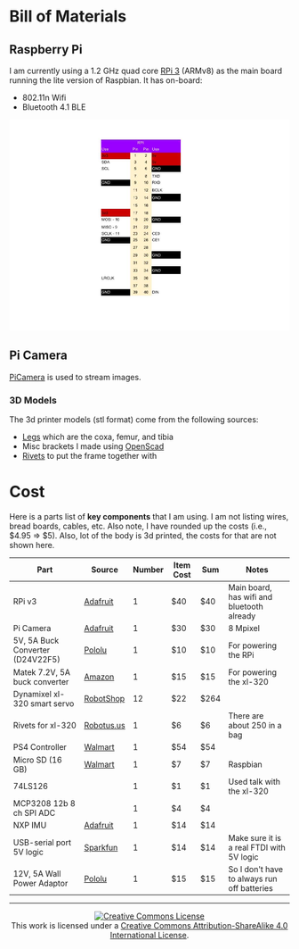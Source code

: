 # Bill of Materials

## Raspberry Pi

I am currently using a 1.2 GHz quad core [RPi 3](https://www.adafruit.com/products/3055)
(ARMv8) as the main board running the lite version of Raspbian. It has on-board:

* 802.11n Wifi
* Bluetooth 4.1 BLE

![](pics/sider_pinout.jpg)

## Pi Camera

[PiCamera](https://www.adafruit.com/products/3099) is used to stream images.

### 3D Models

The 3d printer models (stl format) come from the following sources:

* [Legs](https://github.com/mogillc/nico) which are the coxa, femur, and tibia
* Misc brackets I made using [OpenScad](http://www.openscad.org/)
* [Rivets](http://www.robotis.us/rivet-set-rs-10/) to put the frame together with

# Cost

Here is a parts list of **key components** that I am using. I am not listing
wires, bread boards, cables, etc. Also note, I have rounded up the costs
(i.e., $4.95 => $5). Also, lot of the body is 3d printed, the costs for that are
not shown here.

| Part | Source | Number | Item Cost | Sum | Notes |
| ---  | ---    | ---    | ---       | --- | ---   |
| RPi v3                              | [Adafruit](https://www.adafruit.com) | 1 | $40 | $40 | Main board, has wifi and bluetooth already |
| Pi Camera                           | [Adafruit](https://www.adafruit.com) | 1 | $30 | $30 | 8 Mpixel |
| 5V, 5A Buck Converter (D24V22F5)    | [Pololu](https://www.pololu.com) | 1 | $10 | $10 | For powering the RPi |
| Matek 7.2V, 5A buck converter       | [Amazon](https://www.amazon.com) | 1 | $15 | $15 | For powering the xl-320 |
| Dynamixel xl-320 smart servo        | [RobotShop](https://www.robotshop.com) | 12 | $22 | $264 |  |
| Rivets for xl-320                   | [Robotus.us](http://www.robotis.us/rivet-set-rs-10/) | 1 | $6 | $6 | There are about 250 in a bag|
| PS4 Controller                      | [Walmart](http://www.walmart.com) | 1 | $54 | $54 | |
| Micro SD (16 GB)                    | [Walmart](http://www.walmart.com) | 1 | $7  | $7  | Raspbian |
| 74LS126                             |                                   | 1 | $1 | $1 | Used talk with the xl-320 |
| MCP3208 12b 8 ch SPI ADC            |                                   | 1 | $4 | $4 | | 
| NXP IMU                             | [Adafruit](https://www.adafruit.com/product/3463) | 1 | $14 | $14 | |
| USB-serial port 5V logic            | [Sparkfun](https://www.sparkfun.com/products/9716) | 1 | $14 | $14 | Make sure it is a real FTDI with 5V logic |
| 12V, 5A Wall Power Adaptor          | [Pololu](https://www.pololu.com) | 1 | $15 | $15 | So I don't have to always run off batteries |



---

<p align="center">
	<a rel="license" href="http://creativecommons.org/licenses/by-sa/4.0/">
		<img alt="Creative Commons License"  src="https://i.creativecommons.org/l/by-sa/4.0/88x31.png" />
	</a>
	<br />This work is licensed under a <a rel="license" href="http://creativecommons.org/licenses/by-sa/4.0/">Creative Commons Attribution-ShareAlike 4.0 International License</a>.
</p>

